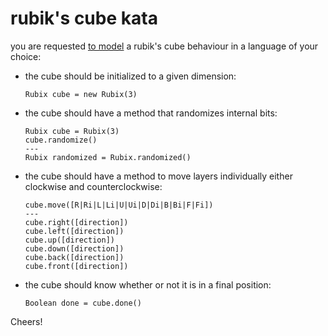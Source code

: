 rubik's cube kata
===

you are requested [to model][0] a rubik's cube behaviour in a language of your choice:

- the cube should be initialized to a given dimension:
  ```
  Rubix cube = new Rubix(3)
  ```

- the cube should have a method that randomizes internal bits:
  ```
  Rubix cube = Rubix(3)
  cube.randomize()
  ---
  Rubix randomized = Rubix.randomized()
  ```

- the cube should have a method to move layers individually either clockwise and counterclockwise:
  ```
  cube.move([R|Ri|L|Li|U|Ui|D|Di|B|Bi|F|Fi])
  ---
  cube.right([direction])
  cube.left([direction])
  cube.up([direction])
  cube.down([direction])
  cube.back([direction])
  cube.front([direction])
  ```

- the cube should know whether or not it is in a final position:
  ```
  Boolean done = cube.done()
  ```

Cheers!

[0]: https://en.wikipedia.org/wiki/All_models_are_wrong
